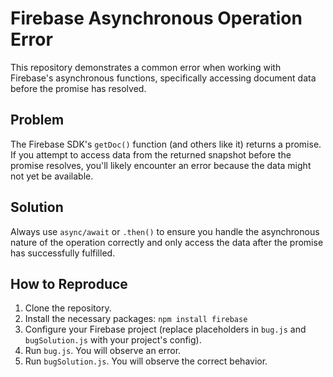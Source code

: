 # Firebase Asynchronous Operation Error

This repository demonstrates a common error when working with Firebase's asynchronous functions, specifically accessing document data before the promise has resolved.

## Problem
The Firebase SDK's `getDoc()` function (and others like it) returns a promise.  If you attempt to access data from the returned snapshot before the promise resolves, you'll likely encounter an error because the data might not yet be available.

## Solution
Always use `async/await` or `.then()` to ensure you handle the asynchronous nature of the operation correctly and only access the data after the promise has successfully fulfilled.

## How to Reproduce
1. Clone the repository.
2. Install the necessary packages: `npm install firebase`
3. Configure your Firebase project (replace placeholders in `bug.js` and `bugSolution.js` with your project's config).
4. Run `bug.js`. You will observe an error.
5. Run `bugSolution.js`. You will observe the correct behavior.
